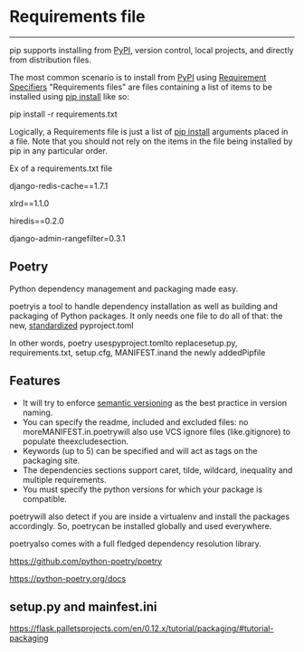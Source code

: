 # Requirements file

---

pip supports installing from [PyPI](http://pypi.python.org/pypi), version control, local projects, and directly from distribution files.

The most common scenario is to install from [PyPI](http://pypi.python.org/pypi) using [Requirement Specifiers](https://pip.pypa.io/en/stable/reference/pip_install/#requirement-specifiers) "Requirements files" are files containing a list of items to be installed using [pip install](https://pip.pypa.io/en/stable/reference/pip_install/#pip-install) like so:

pip install -r requirements.txt

Logically, a Requirements file is just a list of [pip install](https://pip.pypa.io/en/stable/reference/pip_install/#pip-install) arguments placed in a file. Note that you should not rely on the items in the file being installed by pip in any particular order.

Ex of a requirements.txt file

django-redis-cache==1.7.1

xlrd==1.1.0

hiredis==0.2.0

django-admin-rangefilter=0.3.1

## Poetry

Python dependency management and packaging made easy.

poetryis a tool to handle dependency installation as well as building and packaging of Python packages. It only needs one file to do all of that: the new, [standardized](https://www.python.org/dev/peps/pep-0518/) pyproject.toml

In other words, poetry usespyproject.tomlto replacesetup.py, requirements.txt, setup.cfg, MANIFEST.inand the newly addedPipfile

## Features

- It will try to enforce [semantic versioning](http://semver.org/) as the best practice in version naming.
- You can specify the readme, included and excluded files: no moreMANIFEST.in.poetrywill also use VCS ignore files (like.gitignore) to populate theexcludesection.
- Keywords (up to 5) can be specified and will act as tags on the packaging site.
- The dependencies sections support caret, tilde, wildcard, inequality and multiple requirements.
- You must specify the python versions for which your package is compatible.

poetrywill also detect if you are inside a virtualenv and install the packages accordingly. So, poetrycan be installed globally and used everywhere.

poetryalso comes with a full fledged dependency resolution library.

<https://github.com/python-poetry/poetry>

<https://python-poetry.org/docs>

## setup.py and mainfest.ini

<https://flask.palletsprojects.com/en/0.12.x/tutorial/packaging/#tutorial-packaging>
